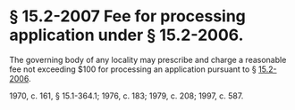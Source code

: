 # § 15.2-2007 Fee for processing application under § 15.2-2006.

<p>The governing body of any locality may prescribe and charge a reasonable fee not exceeding $100 for processing an application pursuant to § <a href='http://law.lis.virginia.gov/vacode/15.2-2006/'>15.2-2006</a>.</p><p>1970, c. 161, § 15.1-364.1; 1976, c. 183; 1979, c. 208; 1997, c. 587.</p>